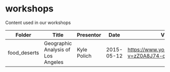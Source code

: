 # workshops
Content used in our workshops

| Folder      | Title                              | Presentor   | Date       | Video   |
|-------------|------------------------------------|-------------|------------|---------|
|food_deserts | Geographic Analysis of Los Angeles | Kyle Polich | 2015-05-12 | https://www.youtube.com/watch?v=zZ0A8J74-d8 |
